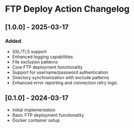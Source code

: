 # FTP Deploy Action Changelog

## [1.0.0] - 2025-03-17

### Added
- SSL/TLS support
- Enhanced logging capabilities
- File exclusion patterns
- Core FTP deployment functionality
- Support for username/password authentication
- Directory synchronization with exclude patterns
- Enhanced error reporting and connection retry logic

## [0.1.0] - 2024-03-17
- Initial implementation
- Basic FTP deployment functionality
- Docker container setup
